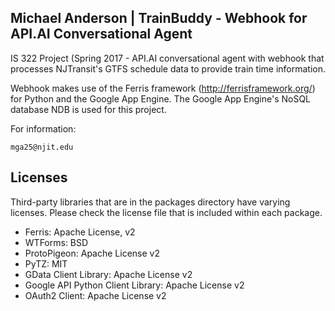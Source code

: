 Michael Anderson | TrainBuddy - Webhook for API.AI Conversational Agent
-------
IS 322 Project (Spring 2017 - API.AI conversational agent with webhook that processes NJTransit's GTFS schedule data to provide train time information.

Webhook makes use of the Ferris framework (http://ferrisframework.org/) for Python and the Google App Engine.   The Google App Engine's NoSQL database NDB is used for this project.

For information:

    mga25@njit.edu
 

Licenses
-------

Third-party libraries that are in the packages directory have varying licenses. Please check the license file that is included within each package.

 * Ferris: Apache License, v2
 * WTForms: BSD
 * ProtoPigeon: Apache License v2
 * PyTZ: MIT
 * GData Client Library: Apache License v2
 * Google API Python Client Library: Apache License v2
 * OAuth2 Client: Apache License v2
